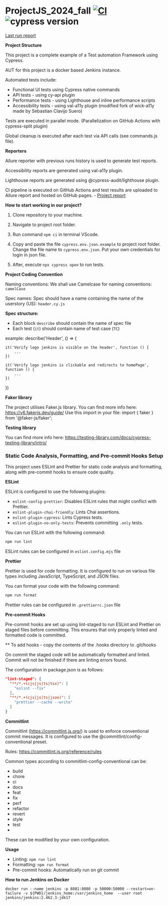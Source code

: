 # ProjectJS_2024_fall [![CI](https://github.com/Valiantsin2021/Cypress-Jenkins/actions/workflows/parallel.yml/badge.svg)](https://github.com/Valiantsin2021/Cypress-Jenkins/actions/workflows/parallel.yml) ![cypress version](https://img.shields.io/badge/cypress-14.0.0-brightgreen)

[Last run report](https://valiantsin2021.github.io/Cypress-Jenkins/)

**Project Structure**

This project is a complete example of a Test automation Framework using Cypress.

AUT for this project is a docker based Jenkins instance.

Automated tests include:

- Functional UI tests using Cypress native commands
- API tests - using cy-api plugin
- Performance tests - using Lighthouse and inline performance scripts
- Accessibility tests - using val-a11y plugin (modified fork of wick-a11y made by Sebastian Clavijo Suero)

Tests are executed in parallel mode. (Parallelization on GitHub Actions with cypress-split plugin)

Global cleanup is executed after each test via API calls (see commands.js file).

**Reporters**

Allure reporter with previous runs history is used to generate test reports.

Accessibility reports are generated using val-a11y plugin.

Lighthouse reports are generated using @cypress-audit/lighthouse plugin.

CI pipeline is executed on GitHub Actions and test results are uploaded to Allure report and hosted on GitHub pages. - [Project report](https://valiantsin2021.github.io/Cypress-Jenkins/)

**How to start working in our project?**

1. Clone repository to your machine.

2. Navigate to project root folder.

3. Run command ```npm ci``` in terminal VScode.

4. Copy and paste the file ```cypress.env.json.example``` to project root folder. Сhange the file name to ```cypress.env.json```. Put your own credentials for login in json file.

5. After, execute ```npx cypress open```  to run tests.

**Project Coding Convention**

Naming conventions:
We shall use Camelcase for naming conventions: ```camelCase```

Spec names:
Spec should have a name containing the name of the userstory (US): ```header.cy.js``` 


**Spec structure:**

- Each block ```describe``` should contain the name of spec file
- Each test (```it```) should contain name of test case (```TC```) 

example:
describe('Header', () => {

    it('Verify logo jenkins is visible on the header', function () {
        ...
    })

    it('Verify logo jenkins is clickable and redirects to homePage', function () {
        ...
    })
}) 

**Faker library**

The project utilises Faker.js library. You can find more info here: https://v6.fakerjs.dev/guide/
Use this import in your file: 
import { faker } from '@faker-js/faker';

**Testing library**

You can find more info here: https://testing-library.com/docs/cypress-testing-library/intro/

### Static Code Analysis, Formatting, and Pre-commit Hooks Setup

This project uses ESLint and Prettier for static code analysis and formatting, along with pre-commit hooks to ensure code quality.

**ESLint**

ESLint is configured to use the following plugins:
- `eslint-config-prettier`: Disables ESLint rules that might conflict with Prettier.
- `eslint-plugin-chai-friendly`: Lints Chai assertions.
- `eslint-plugin-cypress`: Lints Cypress tests.
- `eslint-plugin-no-only-tests`: Prevents committing `.only` tests.

You can run ESLint with the following command:
```sh
npm run lint
```

ESLint rules can be configured in `eslint.config.mjs` file

**Prettier**

Prettier is used for code formatting. It is configured to run on various file types including JavaScript, TypeScript, and JSON files.

You can format your code with the following command:
```sh
npm run format
```

Prettier rules can be configured in `.prettierrc.json` file

**Pre-commit Hooks**

Pre-commit hooks are set up using lint-staged to run ESLint and Prettier on staged files before committing. This ensures that only properly linted and formatted code is committed.

** To add hooks - copy the contents of the .hooks directory to .git/hooks

On commit the staged code will be automatically formatted and linted. Commit will not be finished if there are linting errors found.

The configuration in package.json is as follows:

```json
"lint-staged": {
  "**/*.+(cjs|js|ts|tsx)": [
    "eslint --fix"
  ],
  "**/*.+(cjs|js|ts|json)": [
    "prettier --cache --write"
  ]
}
```

**Commitlint**

Commitlint (https://commitlint.js.org/) is used to enforce conventional commit messages. It is configured to use the @commitlint/config-conventional preset. 

Rules: https://commitlint.js.org/reference/rules 

Common types according to commitlint-config-conventional can be:

- build
- chore
- ci
- docs
- feat
- fix
- perf
- refactor
- revert
- style
- test
- 
These can be modified by your own configuration.

**Usage**

- Linting: ```npm run lint```
- Formatting: ```npm run format```
- Pre-commit hooks: Automatically run on git commit

**How to run Jenkins on Docker**
  
`docker run --name jenkins -p 8081:8080 -p 50000:50000 --restart=on-failure -v ${PWD}/jenkins_home:/var/jenkins_home  --user root jenkins/jenkins:2.462.3-jdk17`
